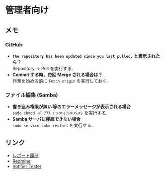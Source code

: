 # 管理者向け

## メモ
### GitHub
* **`The repository has been updated since you last pulled.` と表示されたら？**  
Repository → Pull を実行する.  
* **Commit する時、毎回 Merge される場合は？**  
作業を始める前に `Fetch origin` を実行しておく.

### ファイル編集 (Samba)
* **書き込み権限が無い 等のエラーメッセージが表示される場合**  
`sudo chmod -R 777 (ファイルのパス)` を実行する.
* **Samba サーバに接続できない場合**  
`sudo service smbd restart` を実行する.

## リンク
* [レポート履歴](https://stats.lucknetwork.jp/report/)
* [Redmine](https://red.lucknetwork.jp/)
* [Votifier Tester](https://mctools.org/votifier-tester)

